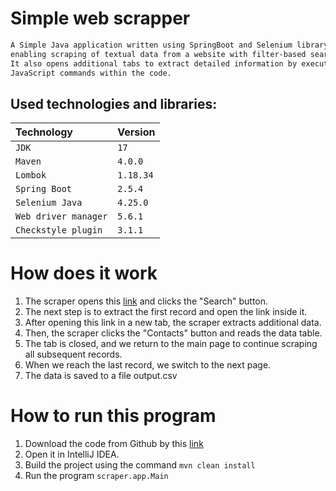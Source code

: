 # Simple web scrapper
```bash
A Simple Java application written using SpringBoot and Selenium library, 
enabling scraping of textual data from a website with filter-based search. 
It also opens additional tabs to extract detailed information by executing 
JavaScript commands within the code.
```

## Used technologies and libraries:
| Technology           | Version   |
|:---------------------|:----------|
| `JDK`                | `17`      |
| `Maven`              | `4.0.0`   |
| `Lombok`             | `1.18.34` |
| `Spring Boot`        | `2.5.4`   |
| `Selenium Java`      | `4.25.0`  |
| `Web driver manager` | `5.6.1`   |
| `Checkstyle plugin`  | `3.1.1`   |

# How does it work
1. The scraper opens this [link](https://hendersonnv-energovweb.tylerhost.net/apps/selfservice#/search) and clicks the "Search" button.
2. The next step is to extract the first record and open the link inside it.
3. After opening this link in a new tab, the scraper extracts additional data.
4. Then, the scraper clicks the "Contacts" button and reads the data table.
5. The tab is closed, and we return to the main page to continue scraping all subsequent records.
6. When we reach the last record, we switch to the next page.
7. The data is saved to a file output.csv

# How to run this program
1. Download the code from Github by this [link](https://github.com/mrmax24/scraper-app)
2. Open it in IntelliJ IDEA.
3. Build the project using the command ```mvn clean install```
4. Run the program ```scraper.app.Main```











